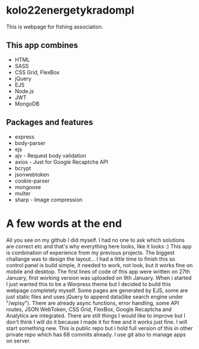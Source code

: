 # kolo22energetykradompl

This is webpage for fishing association. 

## This app combines

- HTML
- SASS
- CSS Grid, FlexBox
- jQuery
- EJS
- Node.js
- JWT
- MongoDB

## Packages and features

- express
- body-parser
- ejs
- ajv - Request body validation
- axios - Just for Google Recaptcha API
- bcrypt
- jsonwebtoken
- cookie-parser
- mongoose
- multer
- sharp - Image compression 


# A few words at the end 

All you see on my github I did myself. I had no one to ask which solutions are correct etc and that's why everything here looks, like it looks :) This app is combination of experience from my previous projects. The biggest challange was to design the layout... I had a little time to finish this so control panel is build simple, it needed to work, not look, but it works fine on mobile and desktop. The first lines of code of this app were written on 27th January, first working version was uploaded on 9th January. When i started I just wanted this to be a Worpress theme but I decided to build this webpage completely myself. Some pages are generated by EJS, some are just static files and uses jQuery to append data(like search engine under "/wpisy"). There are already async functions, error handling, some API routes, JSON WebToken, CSS Grid, FlexBox, Google Recaptcha and  Analytics are integrated. There are still things I would like to improve but I don't think I will do it because I made it for free and it works just fine. I will start something new. This is public repo but i hold full version of this in other private repo which has 68 commits already. I use git also to manage apps on server. 
